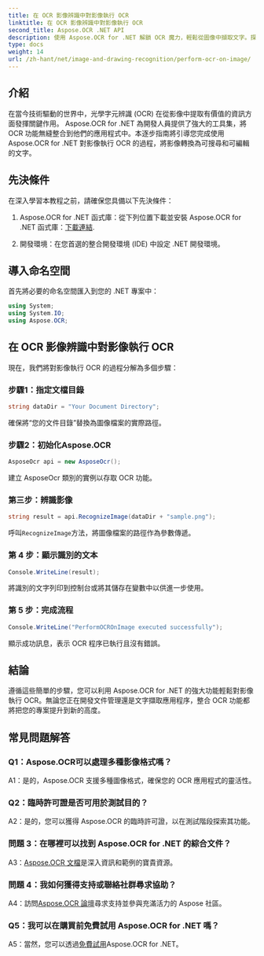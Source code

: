 ```yaml
---
title: 在 OCR 影像辨識中對影像執行 OCR
linktitle: 在 OCR 影像辨識中對影像執行 OCR
second_title: Aspose.OCR .NET API
description: 使用 Aspose.OCR for .NET 解鎖 OCR 魔力，輕鬆從圖像中擷取文字。探索無縫整合教程。
type: docs
weight: 14
url: /zh-hant/net/image-and-drawing-recognition/perform-ocr-on-image/
---
```

## 介紹

在當今技術驅動的世界中，光學字元辨識 (OCR) 在從影像中提取有價值的資訊方面發揮關鍵作用。 Aspose.OCR for .NET 為開發人員提供了強大的工具集，將 OCR 功能無縫整合到他們的應用程式中。本逐步指南將引導您完成使用 Aspose.OCR for .NET 對影像執行 OCR 的過程，將影像轉換為可搜尋和可編輯的文字。

## 先決條件

在深入學習本教程之前，請確保您具備以下先決條件：

1.  Aspose.OCR for .NET 函式庫：從下列位置下載並安裝 Aspose.OCR for .NET 函式庫：[下載連結](https://releases.aspose.com/ocr/net/).

2. 開發環境：在您首選的整合開發環境 (IDE) 中設定 .NET 開發環境。

## 導入命名空間

首先將必要的命名空間匯入到您的 .NET 專案中：

```csharp
using System;
using System.IO;
using Aspose.OCR;
```

## 在 OCR 影像辨識中對影像執行 OCR

現在，我們將對影像執行 OCR 的過程分解為多個步驟：

### 步驟1：指定文檔目錄

```csharp
string dataDir = "Your Document Directory";
```

確保將“您的文件目錄”替換為圖像檔案的實際路徑。

### 步驟2：初始化Aspose.OCR

```csharp
AsposeOcr api = new AsposeOcr();
```

建立 AsposeOcr 類別的實例以存取 OCR 功能。

### 第三步：辨識影像

```csharp
string result = api.RecognizeImage(dataDir + "sample.png");
```

呼叫`RecognizeImage`方法，將圖像檔案的路徑作為參數傳遞。

### 第 4 步：顯示識別的文本

```csharp
Console.WriteLine(result);
```

將識別的文字列印到控制台或將其儲存在變數中以供進一步使用。

### 第 5 步：完成流程

```csharp
Console.WriteLine("PerformOCROnImage executed successfully");
```

顯示成功訊息，表示 OCR 程序已執行且沒有錯誤。

## 結論

遵循這些簡單的步驟，您可以利用 Aspose.OCR for .NET 的強大功能輕鬆對影像執行 OCR。無論您正在開發文件管理還是文字擷取應用程序，整合 OCR 功能都將把您的專案提升到新的高度。

## 常見問題解答

### Q1：Aspose.OCR可以處理多種影像格式嗎？

A1：是的，Aspose.OCR 支援多種圖像格式，確保您的 OCR 應用程式的靈活性。

### Q2：臨時許可證是否可用於測試目的？

A2：是的，您可以獲得 Aspose.OCR 的臨時許可證，以在測試階段探索其功能。

### 問題 3：在哪裡可以找到 Aspose.OCR for .NET 的綜合文件？

 A3：[Aspose.OCR 文檔](https://reference.aspose.com/ocr/net/)是深入資訊和範例的寶貴資源。

### 問題 4：我如何獲得支持或聯絡社群尋求協助？

 A4：訪問[Aspose.OCR 論壇](https://forum.aspose.com/c/ocr/16)尋求支持並參與充滿活力的 Aspose 社區。

### Q5：我可以在購買前免費試用 Aspose.OCR for .NET 嗎？

 A5：當然，您可以透過[免費試用](https://releases.aspose.com/)Aspose.OCR for .NET。